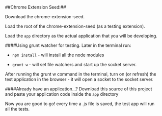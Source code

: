 ##Chrome Extension Seed:##

Download the chrome-extension-seed.

Load the root of the chrome-extension-seed (as a testing extension).

Load the `app` directory as the actual application that you will be developing.

####Using grunt watcher for testing.
Later in the terminal run:
* `npm install` - will install all the node modules

* `grunt w` - will set file watchers and start up the socket server.
 

After running the grunt w command in the terminal, turn on (or refresh) the test application in the browser - it will open a socket to the socket server.


####Already have an application...?
Download this source of this project and paste your application code inside the `app` directory

Now you are good to go! every time a .js file is saved, the test app will run all the tests.
